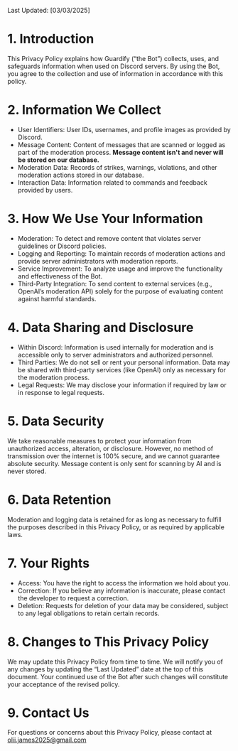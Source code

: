 Last Updated: [03/03/2025]

# 1. Introduction
This Privacy Policy explains how Guardify (“the Bot”) collects, uses, and safeguards information when used on Discord servers. By using the Bot, you agree to the collection and use of information in accordance with this policy.

# 2. Information We Collect
- User Identifiers: User IDs, usernames, and profile images as provided by Discord.
- Message Content: Content of messages that are scanned or logged as part of the moderation process. **Message content isn't and never will be stored on our database.**
- Moderation Data: Records of strikes, warnings, violations, and other moderation actions stored in our database.
- Interaction Data: Information related to commands and feedback provided by users.

# 3. How We Use Your Information
- Moderation: To detect and remove content that violates server guidelines or Discord policies.
- Logging and Reporting: To maintain records of moderation actions and provide server administrators with moderation reports.
- Service Improvement: To analyze usage and improve the functionality and effectiveness of the Bot.
- Third-Party Integration: To send content to external services (e.g., OpenAI’s moderation API) solely for the purpose of evaluating content against harmful standards.

# 4. Data Sharing and Disclosure
- Within Discord: Information is used internally for moderation and is accessible only to server administrators and authorized personnel.
- Third Parties: We do not sell or rent your personal information. Data may be shared with third-party services (like OpenAI) only as necessary for the moderation process.
- Legal Requests: We may disclose your information if required by law or in response to legal requests.
# 5. Data Security
We take reasonable measures to protect your information from unauthorized access, alteration, or disclosure. However, no method of transmission over the internet is 100% secure, and we cannot guarantee absolute security.
Message content is only sent for scanning by AI and is never stored.

# 6. Data Retention
Moderation and logging data is retained for as long as necessary to fulfill the purposes described in this Privacy Policy, or as required by applicable laws.

# 7. Your Rights
- Access: You have the right to access the information we hold about you.
- Correction: If you believe any information is inaccurate, please contact the developer to request a correction.
- Deletion: Requests for deletion of your data may be considered, subject to any legal obligations to retain certain records.
# 8. Changes to This Privacy Policy
We may update this Privacy Policy from time to time. We will notify you of any changes by updating the “Last Updated” date at the top of this document. Your continued use of the Bot after such changes will constitute your acceptance of the revised policy.

# 9. Contact Us
For questions or concerns about this Privacy Policy, please contact at olii.james2025@gmail.com

